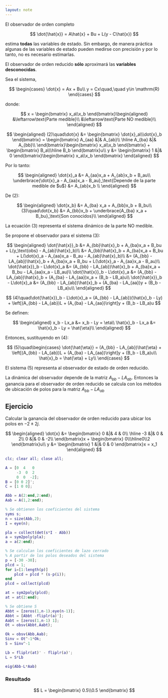 ```yaml
---
layout: note
---
```


El observador de orden completo

$$
\dot{\hat{x}} = A\hat{x} + Bu + L(y - C\hat{x})
$$

estima **todas** las variables de estado. Sin embargo, de manera práctica algunas de las variables de estado pueden medirse con precisión y por lo tanto, no es necesario estimarlas.

El observador de orden reducido **sólo** aproximará las **variables desconocidas**.

Sea el sistema,

$$
\begin{cases}
    \dot{x} = Ax + Bu\\
    y = Cx\quad,\quad y\in \mathrm{R}
\end{cases}
$$

donde:

$$
x = \begin{bmatrix}
    x_a\\x_b
\end{bmatrix}\begin{aligned} 
    &\leftarrow\text{Parte medible}\\
    &\leftarrow\text{Parte NO medible}\\
\end{aligned}
$$

$$
\begin{aligned}
    (2)\quad\dot{x} &= \begin{bmatrix}
        \dot{x}_a\\\dot{x}_b
    \end{bmatrix} = \begin{bmatrix}
        A_{aa} &|& A_{ab}\\
        \hline
        A_{ba} &|& A_{bb}\\
    \end{bmatrix}\begin{bmatrix}
        x_a\\x_b
    \end{bmatrix} + \begin{bmatrix}
        B_a\\\hline B_b
    \end{bmatrix}u\\
    y &= \begin{bmatrix}
        1 &|& 0
    \end{bmatrix}\begin{bmatrix}
        x_a\\x_b
    \end{bmatrix}
\end{aligned}
$$

Por lo tanto:

$$
\begin{aligned}
    \dot{x}_a &= A_{aa}x_a + A_{ab}x_b + B_au\\
    \underbrace{\dot{x}_a - A_{aa}x_a  - B_au}_\text{Depende de la parte medible de $u$} &= A_{ab}x_b \\
\end{aligned}
$$

De $(2)$:

$$
\begin{aligned}
    \dot{x_b} &= A_{ba} x_a + A_{bb}x_b + B_bu\\
    (3)\quad\dot{x_b} &= A_{bb}x_b + \underbrace{A_{ba} x_a + B_bu}_\text{Son conocidos}\\
\end{aligned}
$$

La ecuación $(3)$ representa el sistema dinámico de la parte NO medible.

Se propone el observador para el sistema $(3)$:

$$
\begin{aligned}
    \dot{\hat{x}}_b &= A_{bb}\hat{x}_b + A_{ba}x_a + B_bu + L(y_\text{obs} - A_{ab}\hat{x}_b)\\
    &= A_{bb}\hat{x}_b + A_{ba}x_a + B_bu + L(\dot{x}_a - A_{aa}x_a - B_au - A_{ab}\hat{x}_b)\\
    &= (A_{bb} - LA_{ab})\hat{x}_b + A_{ba}x_a + B_bu + L(\dot{x}_a - A_{aa}x_a - B_au)\\
    \dot{\hat{x}}_b - L\dot{x}_a &= (A_{bb} - LA_{ab})\hat{x}_b + A_{ba}x_a + B_bu - LA_{aa}x_a - LB_au)\\
    \dot{\hat{x}}_b - L\dot{x}_a &= (A_{bb} - LA_{ab})\hat{x}_b + (A_{ba} - LA_{aa})x_a + (B_b - LB_a)u\\
    \dot{\hat{x}}_b - L\dot{x}_a &= (A_{bb} - LA_{ab})\hat{x}_b + (A_{ba} - LA_{aa})y + (B_b - LB_a)u\\
\end{aligned}
$$

$$
(4)\quad\dot{\hat{x}}_b - L\dot{x}_a = (A_{bb} - LA_{ab})(\hat{x}_b - Ly) + \left[(A_{bb} - LA_{ab})L + (A_{ba} - LA_{aa})\right]y + (B_b - LB_a)u
$$

Se definen:

$$
\begin{aligned}
    x_b - Lx_a &= x_b - Ly = \eta\\
    \hat{x}_b - Lx_a &= \hat{x}_b - Ly = \hat{\eta}\\
\end{aligned}
$$

Entonces, sustituyendo en $(4)$:

$$
(5)\quad\begin{cases}
    \dot{\hat{\eta}} = (A_{bb} - LA_{ab})\hat{\eta} + \left[(A_{bb} - LA_{ab})L + (A_{ba} - LA_{aa})\right]y + (B_b - LB_a)u\\
    \hat{x}_b = \hat{\eta} + Ly\\
\end{cases}
$$

El sistema $(5)$ representa al observador de estado de orden reducido.

La dinámica del observador depende de la matriz $A_{bb} - LA_{ab}$. Entonces la ganancia para el observador de orden reducido se calcula con los métodos de ubicación de polos para la matriz $A_{bb} - LA_{ab}$

## Ejercicio
Calcular la ganancia del observador de orden reducido para ubicar los polos en $-2 \pm 2j$.

$$
\begin{aligned}
    \dot{x} &= \begin{bmatrix}
       0 &|& 4 &  0\\
       \hline
       -3 &|& 0 & 2\\
       0 &|& 0 & -2\\
    \end{bmatrix}x + \begin{bmatrix}
        0\\\hline0\\2
    \end{bmatrix}u\\
    y &= \begin{bmatrix}
        1 &|& 0 & 0
    \end{bmatrix}x  = x_1
\end{aligned}
$$

```matlab
clc; clear all; close all;

A = [0  4   0
     -3  0  2
     0  0  -2];
B = [0 0 2]';
C = [1 0 0];

Abb = A(2:end,2:end);
Aab = A(1,2:end);

% Se obtienen los coeficientes del sistema
syms s;
n = size(Abb,2);
I = eye(n);

pla = collect(det(s*I - Abb))
a = sym2poly(pla);
a = a(2:end);

% Se calculan los coeficientes de lazo cerrado
% A partir de los polos deseados del sistema
p = [-30 -30];
plcd = 1;
for i=[1:length(p)]
    plcd = plcd * (s-p(i));
end
plcd = collect(plcd)

at = sym2poly(plcd);
at = at(2:end);

% Se obtiene S
Abbt = [zeros(1,n-1);eye(n-1)];
Abbt = [Abbt -fliplr(a)'];
Aabt = [zeros(1,n-1) 1];
Ot = obsv(Abbt,Aabt);

Ok = obsv(Abb,Aab);
Sinv = Ot^-1*Ok;
S = Sinv^-1

Lb = fliplr(at)' - fliplr(a)';
L = S*Lb

eig(Abb-L*Aab)
```

### Resultado

$$
L = \begin{bmatrix}
    0.5\\0.5
\end{bmatrix}
$$
